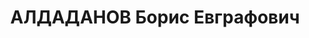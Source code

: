 ---
title: АЛДАДАНОВ Борис Евграфович
description: 'Род. в 1890, г. Владивосток, обр.: высшее. Директор комбината «Минусазолото»

  Арестован 29.11.1936. Обв.: участие в к.-р. организации. Приговор: ВК ВС СССР, 22.07.1938
  – ВМН. Расстрелян 22.07.1938, в г. Красноярске.

  Реабилитирован ВК ВС СССР 13.10.1956'
---